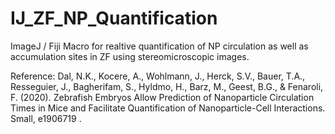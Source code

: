 # IJ_ZF_NP_Quantification
ImageJ / Fiji Macro for realtive quantification of NP circulation as well as accumulation sites in ZF using stereomicroscopic images.

Reference:
Dal, N.K., Kocere, A., Wohlmann, J., Herck, S.V., Bauer, T.A., Resseguier, J., Bagherifam, S., Hyldmo, H., Barz, M., Geest, B.G., & Fenaroli, F. (2020). Zebrafish Embryos Allow Prediction of Nanoparticle Circulation Times in Mice and Facilitate Quantification of Nanoparticle-Cell Interactions. Small, e1906719 .
